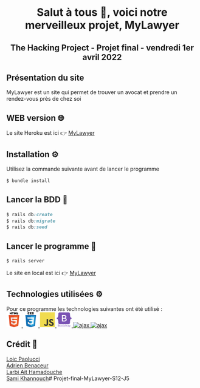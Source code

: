 <h1 align="center">Salut à tous 👋, voici notre merveilleux projet, MyLawyer</h1>
<h2 align="center">The Hacking Project - Projet final - vendredi 1er avril 2022</h2>

## Présentation du site

MyLawyer est un site qui permet de trouver un avocat et prendre un rendez-vous près de chez soi

## WEB version 🌐

Le site Heroku est ici 👉 [MyLawyer](https://my-lawyer-thp.herokuapp.com/)

## Installation ⚙️

Utilisez la commande suivante avant de lancer le programme

```ruby
$ bundle install
```

## Lancer la BDD 🚦

```ruby
$ rails db:create
$ rails db:migrate
$ rails db:seed
```

## Lancer le programme 🚦

```ruby
$ rails server 
```

Le site en local est ici 👉 [MyLawyer](http://localhost:3000/)

## Technologies utilisées ⚙️

<p align="left">Pour ce programme les technologies suivantes ont été utilisé : <br>
<a href="https://www.w3.org/html/" target="_blank" rel="noreferrer"> <img src="https://raw.githubusercontent.com/devicons/devicon/master/icons/html5/html5-original-wordmark.svg" alt="html5" width="40" height="40"/> </a>
<a href="https://www.w3schools.com/css/" target="_blank" rel="noreferrer"> <img src="https://raw.githubusercontent.com/devicons/devicon/master/icons/css3/css3-original-wordmark.svg" alt="css3" width="40" height="40"/> </a>
<a href="https://developer.mozilla.org/en-US/docs/Web/JavaScript" target="_blank" rel="noreferrer"> <img src="https://raw.githubusercontent.com/devicons/devicon/master/icons/javascript/javascript-original.svg" alt="javascript" width="40" height="40"/> </a>
<a href="https://getbootstrap.com" target="_blank" rel="noreferrer"> <img src="https://raw.githubusercontent.com/devicons/devicon/master/icons/bootstrap/bootstrap-plain-wordmark.svg" alt="bootstrap" width="40" height="40"/> </a>
<a href="https://developer.mozilla.org/fr/docs/Web/Guide/AJAX" target="_blank" rel="noreferrer"> <img src="http://p-w.fr/up/w8qre.png" alt="ajax" width="40" height="40"/> </a>
<a href="https://stripe.com/fr" target="_blank" rel="noreferrer"> <img src="https://images.ctfassets.net/fzn2n1nzq965/3AGidihOJl4nH9D1vDjM84/9540155d584be52fc54c443b6efa4ae6/homepage.png?q=80" alt="ajax" width="40" height="40"/> </a>

## Crédit 🔗
[Loic Paolucci](https://github.com/loicpaolucci)<br>
[Adrien Benaceur](https://github.com/NoahAncolie)<br>
[Larbi Ait Hamadouche](https://github.com/mynameislarbi)<br>
[Sami Khannouch](https://github.com/SamiKannoun)# Projet-final-MyLawyer-S12-J5
